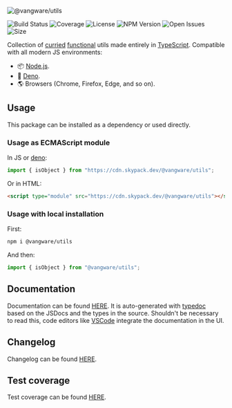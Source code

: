 ![@vangware/utils](https://i.imgur.com/iYIJIZS.png)

![Build Status](https://img.shields.io/github/workflow/status/vangware/utils/Test.svg?style=for-the-badge&labelColor=666&color=2b7&link=https://github.com/vangware/utils/actions)
![Coverage](https://img.shields.io/coveralls/github/vangware/utils.svg?style=for-the-badge&labelColor=666&color=2b7&link=https://coveralls.io/github/vangware/utils)
![License](https://img.shields.io/npm/l/@vangware/utils.svg?style=for-the-badge&labelColor=666&color=2b7&link=https://github.com/vangware/utils/blob/main/LICENSE)
![NPM Version](https://img.shields.io/npm/v/@vangware/utils.svg?style=for-the-badge&labelColor=666&color=2b7&link=https://npm.im/@vangware/utils)
![Open Issues](https://img.shields.io/github/issues/vangware/utils.svg?style=for-the-badge&labelColor=666&color=2b7&link=https://github.com/vangware/utils/issues)
![Size](https://img.shields.io/bundlephobia/minzip/@vangware/utils.svg?style=for-the-badge&labelColor=666&color=2b7&label=size&link=https://bundlephobia.com/result?p=@vangware/utils)

Collection of [curried](https://en.wikipedia.org/wiki/Currying) [functional](https://en.wikipedia.org/wiki/Functional_programming) utils made entirely in [TypeScript](http://typescriptlang.org/). Compatible with all modern JS environments:
- 📦 [Node.js](https://nodejs.org/).
- 🦕 [Deno](https://deno.land/).
- 🌎 Browsers (Chrome, Firefox, Edge, and so on).

## Usage

This package can be installed as a dependency or used directly.

### Usage as ECMAScript module

In JS or [deno](https://deno.land/):

```js
import { isObject } from "https://cdn.skypack.dev/@vangware/utils";
```

Or in HTML:

```html
<script type="module" src="https://cdn.skypack.dev/@vangware/utils"></script>
```

### Usage with local installation

First:

```bash
npm i @vangware/utils
```

And then:

```js
import { isObject } from "@vangware/utils";
```

## Documentation

Documentation can be found [HERE](https://utils.vangware.com). It is auto-generated with [typedoc](https://typedoc.org/) based on the JSDocs and the types in the source. Shouldn't be necessary to read this, code editors like [VSCode](https://code.visualstudio.com/) integrate the documentation in the UI.

## Changelog

Changelog can be found [HERE](https://github.com/vangware/utils/blob/main/CHANGELOG.md).

## Test coverage

Test coverage can be found [HERE](https://coveralls.io/github/vangware/utils).
